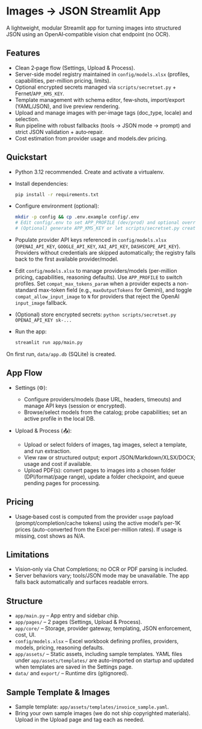 # Images → JSON Streamlit App

A lightweight, modular Streamlit app for turning images into structured JSON using an OpenAI‑compatible vision chat endpoint (no OCR).

## Features

- Clean 2‑page flow (Settings, Upload & Process).
- Server-side model registry maintained in `config/models.xlsx` (profiles, capabilities, per-million pricing, limits).
- Optional encrypted secrets managed via `scripts/secretset.py` + Fernet/`APP_KMS_KEY`.
- Template management with schema editor, few‑shots, import/export (YAML/JSON), and live preview rendering.
- Upload and manage images with per‑image tags (doc_type, locale) and selection.
- Run pipeline with robust fallbacks (tools → JSON mode → prompt) and strict JSON validation + auto‑repair.
- Cost estimation from provider usage and models.dev pricing.

## Quickstart

- Python 3.12 recommended. Create and activate a virtualenv.
- Install dependencies:

  ```bash
  pip install -r requirements.txt
  ```

- Configure environment (optional):

  ```bash
  mkdir -p config && cp .env.example config/.env
  # Edit config/.env to set APP_PROFILE (dev/prod) and optional overrides
  # (Optional) generate APP_KMS_KEY or let scripts/secretset.py create data/kms.key
  ```

- Populate provider API keys referenced in `config/models.xlsx` (`OPENAI_API_KEY`, `GOOGLE_API_KEY`, `XAI_API_KEY`, `DASHSCOPE_API_KEY`). Providers without credentials are skipped automatically; the registry falls back to the first available provider/model.

- Edit `config/models.xlsx` to manage providers/models (per-million pricing, capabilities, reasoning defaults). Use `APP_PROFILE` to switch profiles. Set `compat_max_tokens_param` when a provider expects a non-standard max-token field (e.g., `maxOutputTokens` for Gemini), and toggle `compat_allow_input_image` to `N` for providers that reject the OpenAI `input_image` fallback.
- (Optional) store encrypted secrets: `python scripts/secretset.py OPENAI_API_KEY sk-...`

- Run the app:

  ```bash
  streamlit run app/main.py
  ```

On first run, `data/app.db` (SQLite) is created.

## App Flow

- Settings (⚙):
  - Configure providers/models (base URL, headers, timeouts) and manage API keys (session or encrypted).
  - Browse/select models from the catalog; probe capabilities; set an active profile in the local DB.

- Upload & Process (📤):
  - Upload or select folders of images, tag images, select a template, and run extraction.
  - View raw or structured output; export JSON/Markdown/XLSX/DOCX; usage and cost if available.
  - Upload PDF(s): convert pages to images into a chosen folder (DPI/format/page range), update a folder checkpoint, and queue pending pages for processing.

## Pricing

- Usage‑based cost is computed from the provider `usage` payload (prompt/completion/cache tokens) using the active model’s per-1K prices (auto-converted from the Excel per-million rates). If usage is missing, cost shows as N/A.

## Limitations

- Vision‑only via Chat Completions; no OCR or PDF parsing is included.
- Server behaviors vary; tools/JSON mode may be unavailable. The app falls back automatically and surfaces readable errors.

## Structure

- `app/main.py` – App entry and sidebar chip.
- `app/pages/` – 2 pages (Settings, Upload & Process).
- `app/core/` – Storage, provider gateway, templating, JSON enforcement, cost, UI.
- `config/models.xlsx` – Excel workbook defining profiles, providers, models, pricing, reasoning defaults.
- `app/assets/` – Static assets, including sample templates. YAML files under `app/assets/templates/` are auto-imported on startup and updated when templates are saved in the Settings page.
- `data/` and `export/` – Runtime dirs (gitignored).

## Sample Template & Images

- Sample template: `app/assets/templates/invoice_sample.yaml`.
- Bring your own sample images (we do not ship copyrighted materials). Upload in the Upload page and tag each as needed.
